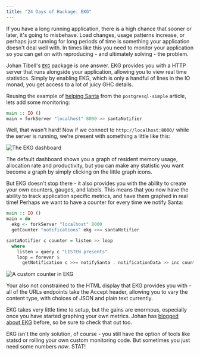 ```yaml
---
title: "24 Days of Hackage: EKG"
---
```


If you have a long running application, there is a high chance that sooner or later,
it's going to misbehave. Load changes, usage patterns increase, or perhaps just
running for long periods of time is something your application doesn't deal
well with. In times like this you need to monitor your application so you can
get on with reproducing - and ultimately solving - the problem.

Johan Tibell's [`EKG`](http://hackage.haskell.org/package/ekg) package is one
answer. EKG provides you with a HTTP server that runs alongside your
application, allowing you to view real time statistics. Simply by enabling EKG,
which is only a handful of lines in the IO monad, you get access to a lot of
juicy GHC details.

Reusing the example of [helping Santa](/posts/2012-12-03-postgresql-simple.html)
from the `postgresql-simple` article, lets add some monitoring:

```haskell
main :: IO ()
main = forkServer "localhost" 8000 >> santaNotifier
```

Well, that wasn't hard! Now if we connect to `http://localhost:8000/` while the
server is running, we're present with something a little like this:

![The EKG dashboard](/img/ekg.png)

The default dashboard shows you a graph of resident memory usage, allocation
rate and productivity, but you can make any statistic you want become a graph by
simply clicking on the little graph icons.

But EKG doesn't stop there - it also provides you with the ability to create
your own counters, gauges, and labels. This means that you now have the ability
to track application specific metrics, and have them graphed in real time!
Perhaps we want to have a counter for every time we notify Santa:

```haskell
main :: IO ()
main = do
  ekg <- forkServer "localhost" 8000
  getCounter "notifications" ekg >>= santaNotifier

santaNotifier c counter = listen >> loop
  where
    listen = query c "LISTEN presents"
    loop = forever $
      getNotification c >>= notifySanta . notificationData >> inc counter
```

![A custom counter in EKG](/img/ekg-notifications.png)

Your also not constrained to the HTML display that EKG provides you with - all
of the URLs endpoints take the Accept header, allowing you to vary the content
type, with choices of JSON and plain text currently.

EKG takes very little time to setup, but the gains are enormous, especially once
you have started graphing your own metrics. Johan has
[blogged about EKG](http://blog.johantibell.com/2011/12/remotely-monitor-any-haskell.html)
before, so be sure to check that out too.

EKG isn't the only solution, of course - you still have the option of tools like
statsd or rolling your own custom monitoring code. But sometimes you just need
some numbers *now*. STAT!

